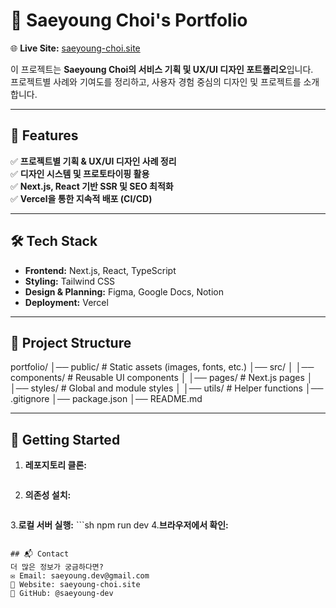 # 🎨 Saeyoung Choi's Portfolio  

🌐 **Live Site:** [saeyoung-choi.site](https://saeyoung-choi.site)  

이 프로젝트는 **Saeyoung Choi의 서비스 기획 및 UX/UI 디자인 포트폴리오**입니다.  
프로젝트별 사례와 기여도를 정리하고, 사용자 경험 중심의 디자인 및 프로젝트를 소개합니다.  

---

## 📌 Features  
✅ **프로젝트별 기획 & UX/UI 디자인 사례 정리**  
✅ **디자인 시스템 및 프로토타이핑 활용**  
✅ **Next.js, React 기반 SSR 및 SEO 최적화**  
✅ **Vercel을 통한 지속적 배포 (CI/CD)**  

---

## 🛠 Tech Stack  
- **Frontend:** Next.js, React, TypeScript  
- **Styling:** Tailwind CSS  
- **Design & Planning:** Figma, Google Docs, Notion  
- **Deployment:** Vercel  

---

## 📂 Project Structure  
portfolio/ │── public/ # Static assets (images, fonts, etc.) │── src/ │ │── components/ # Reusable UI components │ │── pages/ # Next.js pages │ │── styles/ # Global and module styles │ │── utils/ # Helper functions │── .gitignore │── package.json │── README.md

---

## 🚀 Getting Started  

1. **레포지토리 클론:**  
   ```sh git clone https://github.com/saeyoung-dev/portfolio.git
2. **의존성 설치:**
   ```sh npm install
3.**로컬 서버 실행:**
    ```sh npm run dev
4.**브라우저에서 확인:**
```arduino http://localhost:3000

## 📬 Contact
더 많은 정보가 궁금하다면?
✉️ Email: saeyoung.dev@gmail.com
📌 Website: saeyoung-choi.site
👾 GitHub: @saeyoung-dev
